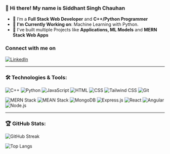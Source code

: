 ### 👋 Hi there! My name is Siddhant Singh Chauhan

- 👀 I’m a **Full Stack Web Developer** and **C++/Python Programmer**
- 🌱 **I'm Currently Working on**: Machine Learning with Python.
- 🚀 I've built multiple Projects like **Applications, ML Models** and **MERN Stack Web Apps**

### Connect with me on 
[![LinkedIn](https://img.shields.io/badge/LinkedIn-%230077B5?style=for-the-badge&logo=linkedin&logoColor=white)](https://www.linkedin.com/in/siddhantc01/)

---

### 🛠️ Technologies & Tools:

![C++](https://img.shields.io/badge/C++-00599C?style=for-the-badge&logo=cplusplus&logoColor=white)
![Python](https://img.shields.io/badge/Python-3776AB?style=for-the-badge&logo=python&logoColor=white)
![JavaScript](https://img.shields.io/badge/JavaScript-F7DF1E?style=for-the-badge&logo=javascript&logoColor=black)
![HTML](https://img.shields.io/badge/HTML-E34F26?style=for-the-badge&logo=html5&logoColor=white)
![CSS](https://img.shields.io/badge/CSS-1572B6?style=for-the-badge&logo=css3&logoColor=white)
![Tailwind CSS](https://img.shields.io/badge/Tailwind_CSS-38B2AC?style=for-the-badge&logo=tailwind-css&logoColor=white)
![Git](https://img.shields.io/static/v1?label=&message=Git&color=F05032&logo=git&logoColor=white&style=for-the-badge)

![MERN Stack](https://img.shields.io/badge/MERN-4CAF50?style=for-the-badge&logo=node.js&logoColor=white)
![MEAN Stack](https://img.shields.io/badge/MEAN_Stack-000000?style=for-the-badge&logo=angular&logoColor=white)
![MongoDB](https://img.shields.io/badge/MongoDB-47A248?style=for-the-badge&logo=mongodb&logoColor=white)
![Express.js](https://img.shields.io/badge/Express.js-404D59?style=for-the-badge&logo=express&logoColor=white)
![React](https://img.shields.io/badge/React-20232A?style=for-the-badge&logo=react&logoColor=61DAFB)
![Angular](https://img.shields.io/badge/Angular-DD0031?style=for-the-badge&logo=angular&logoColor=white)
![Node.js](https://img.shields.io/badge/Node.js-43853D?style=for-the-badge&logo=node.js&logoColor=white)

---

### 🏆 GitHub Stats:

![GitHub Streak](https://github-readme-streak-stats.herokuapp.com/?user=SiddhantChauhan1&theme=radical)

![Top Langs](https://github-readme-stats.vercel.app/api/top-langs/?username=SiddhantChauhan1&layout=compact&theme=radical)



<!---
SiddhantChauhan1/SiddhantChauhan1 is a ✨ special ✨ repository because its `README.md` (this file) appears on your GitHub profile.
You can click the Preview link to take a look at your changes.
--->

